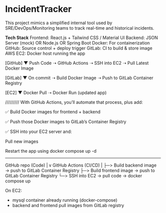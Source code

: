 # IncidentTracker
This project mimics a simplified internal tool used by SRE/DevOps/Monitoring teams to track real-time and historical incidents.

**Tech Stack**
Frontend:	React.js + Tailwind CSS / Material UI
Backend:  JSON Server (mock) OR Node.js OR Spring Boot
Docker: 	For containerization
GitHub:   Source control + deploy trigger
GitLab: 	CI to build & store image
AWS EC2:	Docker host running the app


[GitHub]
▼
Push Code ➝ GitHub Actions ➝ SSH into EC2 ➝ Pull Latest Docker Image

[GitLab]
▼
On commit ➝ Build Docker Image ➝ Push to GitLab Container Registry

[EC2]
▼
Docker Pull ➝ Docker Run (updated app)

/////////
With GitHub Actions, you’ll automate that process, plus add:

✅ Build Docker images for frontend + backend

✅ Push those Docker images to GitLab’s Container Registry

✅ SSH into your EC2 server and:

Pull new images

Restart the app using docker compose up -d






_____________________________________________________________
GitHub repo (Code)
     |
     v
GitHub Actions (CI/CD)
     |
     ├─> Build backend image → push to GitLab Container Registry
     ├─> Build frontend image → push to GitLab Container Registry
     └─> SSH into EC2 → pull code → docker compose up
     
On EC2:
  - mysql container already running (docker-compose)
  - backend and frontend pull images from GitLab registry

